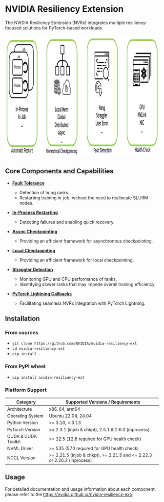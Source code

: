 # NVIDIA Resiliency Extension

The NVIDIA Resiliency Extension (NVRx) integrates multiple resiliency-focused solutions for PyTorch-based workloads.

<img src="/docs/source/media/NVRx-Core-Features.png" alt="Figure highlighting core NVRx features including automatic restart, hierarchical checkpointing, fault detection and health checks" width="950" height="400">


## Core Components and Capabilities

- **[Fault Tolerance](https://github.com/NVIDIA/nvidia-resiliency-ext/blob/main/docs/source/fault_tolerance/index.rst)**
  - Detection of hung ranks.  
  - Restarting training in-job, without the need to reallocate SLURM nodes.

- **[In-Process Restarting](https://github.com/NVIDIA/nvidia-resiliency-ext/blob/main/docs/source/inprocess/index.rst)**
  - Detecting failures and enabling quick recovery.

- **[Async Checkpointing](https://github.com/NVIDIA/nvidia-resiliency-ext/blob/main/docs/source/checkpointing/async/index.rst)**
  - Providing an efficient framework for asynchronous checkpointing.

- **[Local Checkpointing](https://github.com/NVIDIA/nvidia-resiliency-ext/blob/main/docs/source/checkpointing/local/index.rst)**
  - Providing an efficient framework for local checkpointing.

- **[Straggler Detection](https://github.com/NVIDIA/nvidia-resiliency-ext/blob/main/docs/source/straggler_det/index.rst)**
  - Monitoring GPU and CPU performance of ranks.  
  - Identifying slower ranks that may impede overall training efficiency.

- **[PyTorch Lightning Callbacks](https://github.com/NVIDIA/nvidia-resiliency-ext/blob/main/docs/source/fault_tolerance/integration/ptl.rst)**
  - Facilitating seamless NVRx integration with PyTorch Lightning.

## Installation

### From sources
- `git clone https://github.com/NVIDIA/nvidia-resiliency-ext`
- `cd nvidia-resiliency-ext`
- `pip install .`


### From PyPI wheel
- `pip install nvidia-resiliency-ext`

### Platform Support

| Category             | Supported Versions / Requirements                                          |
|----------------------|----------------------------------------------------------------------------|
| Architecture         | x86_64, arm64                                                              |
| Operating System     | Ubuntu 22.04, 24.04                                                        |
| Python Version       | >= 3.10, < 3.13                                                            |
| PyTorch Version      | >= 2.3.1 (injob & chkpt), 2.5.1 & 2.6.0 (inprocess)                        |
| CUDA & CUDA Toolkit  | >= 12.5 (12.8 required for GPU health check)                               |
| NVML Driver          | >= 535 (570 required for GPU health check)                                 |
| NCCL Version         | >= 2.21.5 (injob & chkpt), >= 2.21.5 and <= 2.22.3 or 2.26.2 (inprocess)   |

## Usage

For detailed documentation and usage information about each component, please refer to the https://nvidia.github.io/nvidia-resiliency-ext/.
